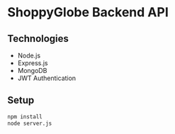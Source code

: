 # ShoppyGlobe Backend API

## Technologies
- Node.js
- Express.js
- MongoDB
- JWT Authentication

## Setup
```bash
npm install
node server.js